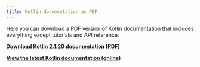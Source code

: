 ```yaml
---
title: Kotlin documentation as PDF
---
```



Here you can download a PDF version of Kotlin documentation that includes everything except tutorials and API reference.

**[Download Kotlin 2.1.20 documentation (PDF)](https://kotlinlang.org/docs/kotlin-reference.pdf)**

**[View the latest Kotlin documentation (online)](home.topic)**